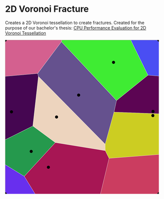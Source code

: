 # 2D Voronoi Fracture
Creates a 2D Voronoi tessellation to create fractures. Created for the purpose of our bachelor's thesis: [CPU Performance Evaluation for 2D Voronoi Tessellation](http://urn.kb.se/resolve?urn=urn:nbn:se:bth-18259)

![alt text](https://github.com/Vekzzor/2D-Voronoi-Fracture/blob/master/VoronoiExampleAA.png "Voronoi tesselation with 12 sample points")
